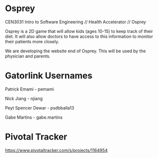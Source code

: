 Osprey
=====

CEN3031 Intro to Software Engineering // Health Accelerator // Osprey

Osprey is a 2D game that will allow kids (ages 10-15) to keep track of their diet. It will also allow doctors to have access to this information to monitor their patients more closely. 

We are developing the website end of Osprey. This will be used by the physician and parents.

Gatorlink Usernames
===================

Patrick Emami - pemami

Nick Jiang - njiang

Peyt Spencer Dewar - psdbballa13

Gabe Martins - gabe.martins

Pivotal Tracker
===============

https://www.pivotaltracker.com/s/projects/1164954

